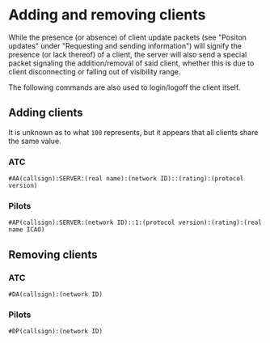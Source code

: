 # Adding and removing clients #

While the presence (or absence) of client update packets (see "Positon updates" under "Requesting and sending information") will signify the presence (or lack thereof) of a client, the server will also send a special packet signaling the addition/removal of said client, whether this is due to client disconnecting or falling out of visibility range.

The following commands are also used to login/logoff the client itself.



## Adding clients ##

It is unknown as to what `100` represents, but it appears that all clients share the same value.

### ATC ###

```
#AA(callsign):SERVER:(real name):(network ID)::(rating):(protocol version)
```

### Pilots ###

```
#AP(callsign):SERVER:(network ID)::1:(protocol version):(rating):(real name ICAO)
```



## Removing clients ##

### ATC ###

```
#DA(callsign):(network ID)
```

### Pilots ###

```
#DP(callsign):(network ID)
```



